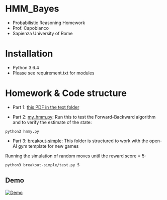 # HMM_Bayes
- Probabilistic Reasoning Homework
-  Prof. Capobianco
- Sapienza University of Rome

# Installation
- Python 3.6.4
- Please see requirement.txt for modules

# Homework & Code structure
* Part 1: [this PDF in the text folder](text/homework.pdf)

* Part 2: [my_hmm.py](my_hmm.py):
Run this to test the Forward-Backward algorithm and to verify the estimate of the state:
```
python3 hmmy.py
```
* Part 3: [breakout-simple](breakout-simple):
This folder is structured to work with the open-AI gym template for new games

Running the simulation of random moves until the reward score = 5:
```
python3 breakout-simple/test.py 5
```

## Demo
[![Demo](https://j.gifs.com/q7RjWG.gif)](https://www.youtube.com/watch?v=ek1j272iAmc)

